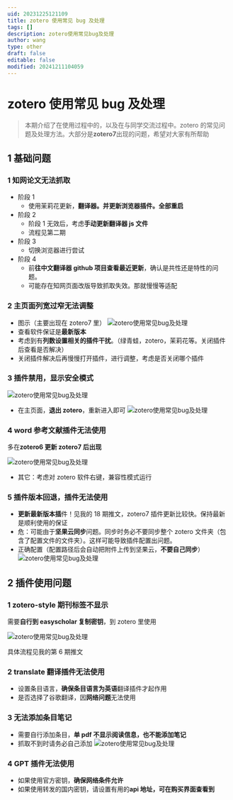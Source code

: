 ```yaml
---
uid: 20231225121109
title: zotero 使用常见 bug 及处理
tags: []
description: zotero使用常见bug及处理
author: wang
type: other
draft: false
editable: false
modified: 20241211104059
---
```


# zotero 使用常见 bug 及处理

> 本期介绍了在使用过程中的，以及在与同学交流过程中。zotero 的常见问题及处理方法。大部分是**zotero7**出现的问题，希望对大家有所帮助

## 1 基础问题

### 1 知网论文无法抓取

- 阶段 1
	- 使用茉莉花更新，**翻译器。并更新浏览器插件。全部重启**
- 阶段 2
	- 阶段 1 无效后，考虑**手动更新翻译器 js 文件**
	- 流程见第二期
- 阶段 3
	- 切换浏览器进行尝试
- 阶段 4
	- 前**往中文翻译器 github 项目查看最近更新**，确认是共性还是特性的问题。
	- 可能存在知网页面改版导致抓取失效。那就慢慢等适配

### 2 主页面列宽过窄无法调整

- 图示（主要出现在 zotero7 里）
![zotero使用常见bug及处理](https://cdn.pkmer.cn/images/d3aad2f9f55a4d8dff880fec68dc0c6e_MD5.png!pkmer)
- 查看软件保证是**最新版本**
- 考虑到有**列数设置相关的插件干扰**。（绿青蛙，zotero，茉莉花等。关闭插件后查看是否解决）
- 关闭插件解决后再慢慢打开插件，进行调整，考虑是否关闭哪个插件

### 3 插件禁用，显示安全模式

![zotero使用常见bug及处理](https://cdn.pkmer.cn/images/741a7039e432c875f7d767204b76169b_MD5.png!pkmer)

- 在主页面，**退出 zotero**，重新进入即可
![zotero使用常见bug及处理](https://cdn.pkmer.cn/images/268983068669bdfce438605179128959_MD5.png!pkmer)

### 4 word 参考文献插件无法使用

多在**zotero6 更新 zotero7 后出现**

![zotero使用常见bug及处理](https://cdn.pkmer.cn/images/3ce5ba50ce79cb368f6855f19c290556_MD5.png!pkmer)

- 其它：考虑对 zotero 软件右键，兼容性模式运行

### 5 插件版本回退，插件无法使用

- **更新最新版本插**件！见我的 18 期推文，zotero7 插件更新比较快。保持最新是顺利使用的保证
- 危：可能由于**坚果云同步**问题。同步时务必不要同步整个 zotero 文件夹（包含了配置文件的文件夹）。这样可能导致插件配置出问题。
- 正确配置（配置路径后会自动把附件上传到坚果云，**不要自己同步**）
![zotero使用常见bug及处理](https://cdn.pkmer.cn/images/8d39a4580da5a3da12a338d50447ddcf_MD5.png!pkmer)

## 2 插件使用问题

### 1 zotero-style 期刊标签不显示

需要**自行到 easyscholar 复制密钥**，到 zotero 里使用

![zotero使用常见bug及处理](https://cdn.pkmer.cn/images/800696d29a36d1382fd616edefd9e0c3_MD5.png!pkmer)

具体流程见我的第 6 期推文

### 2 translate 翻译插件无法使用

- 设置条目语言，**确保条目语言为英语**翻译插件才起作用
- 是否选择了谷歌翻译，因**网络问题**无法使用

### 3 无法添加条目笔记

- 需要自行添加条目，**单 pdf 不显示阅读信息，也不能添加笔记**
- 抓取不到时请务必自己添加
![zotero使用常见bug及处理](https://cdn.pkmer.cn/images/293d3407945e5af9d621a0029ce998fb_MD5.png!pkmer)

### 4 GPT 插件无法使用

- 如果使用官方密钥，**确保网络条件允许**
- 如果使用转发的国内密钥，请设置有用的**api 地址，可在购买界面查看到**

